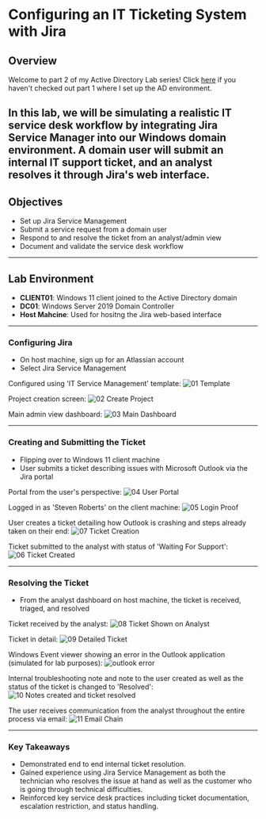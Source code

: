 # Configuring an IT Ticketing System with Jira

## Overview
Welcome to part 2 of my Active Directory Lab series! Click [here](https://github.com/seanmarcus1/Active-Directory-Lab-Setup) if you haven't checked out part 1 where I set up the AD environment. 

In this lab, we will be simulating a realistic IT service desk workflow by integrating Jira Service Manager into our Windows domain environment. A domain user will submit an internal IT support ticket, and an analyst resolves it through Jira's web interface.
---

## Objectives
- Set up Jira Service Management
- Submit a service request from a domain user
- Respond to and resolve the ticket from an analyst/admin view
- Document and validate the service desk workflow

---

## Lab Environment
- **CLIENT01**: Windows 11 client joined to the Active Directory domain
- **DC01**: Windows Server 2019 Domain Controller
- **Host Mahcine**: Used for hositng the Jira web-based interface

---

### Configuring Jira
- On host machine, sign up for an Atlassian account
- Select Jira Service Management


Configured using 'IT Service Management' template: ![01  Template](https://github.com/user-attachments/assets/48a32536-a4d7-4da1-8d89-0c9328bfd898)

Project creation screen: ![02  Create Project](https://github.com/user-attachments/assets/41f46dcd-7d15-4546-a331-a33c5ecff270)

Main admin view dashboard: ![03  Main Dashboard](https://github.com/user-attachments/assets/55abf993-b1cd-4a66-808d-8ee41344281c)

---

### Creating and Submitting the Ticket
- Flipping over to Windows 11 client machine
- User submits a ticket describing issues with Microsoft Outlook via the Jira portal

Portal from the user's perspective: ![04  User Portal](https://github.com/user-attachments/assets/392b58a6-c3fc-48f3-8c50-80afd3dea65b)

Logged in as 'Steven Roberts' on the client machine: ![05  Login Proof](https://github.com/user-attachments/assets/21402de7-0085-4bb6-ac30-e37f7674abbb)

User creates a ticket detailing how Outlook is crashing and steps already taken on their end: ![07  Ticket Creation](https://github.com/user-attachments/assets/62fa3d30-6a0b-4448-ae30-be55c7fef49e)

Ticket submitted to the analyst with status of 'Waiting For Support': ![06  Ticket Created](https://github.com/user-attachments/assets/c7058158-aa6e-42a9-bb98-98c536a475e6)

---

### Resolving the Ticket
- From the analyst dashboard on host machine, the ticket is received, triaged, and resolved

Ticket received by the analyst: ![08  Ticket Shown on Analyst](https://github.com/user-attachments/assets/15ad0493-ae24-4a67-9195-cd8d25cb3092)

Ticket in detail: ![09  Detailed Ticket](https://github.com/user-attachments/assets/354b943a-c063-4633-be95-882ce8b55b07)

Windows Event viewer showing an error in the Outlook application (simulated for lab purposes): ![outlook error](https://github.com/user-attachments/assets/65085265-3aa9-4db3-9fb4-9be129369590)

Internal troubleshooting note and note to the user created as well as the status of the ticket is changed to 'Resolved': ![10  Notes created and ticket resolved](https://github.com/user-attachments/assets/9744b0eb-bd58-43d2-b813-cc7e3617bcbc)

The user receives communication from the analyst throughout the entire process via email: ![11  Email Chain](https://github.com/user-attachments/assets/070438f1-1193-4f14-8739-671b65c8a1df)

---

### Key Takeaways
- Demonstrated end to end internal ticket resolution.
- Gained experience using Jira Service Management as both the technician who resolves the issue at hand as well as the customer who is going through technical difficulties.
- Reinforced key service desk practices including ticket documentation, escalation restriction, and status handling.

